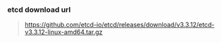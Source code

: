 ### etcd download url
> https://github.com/etcd-io/etcd/releases/download/v3.3.12/etcd-v3.3.12-linux-amd64.tar.gz
